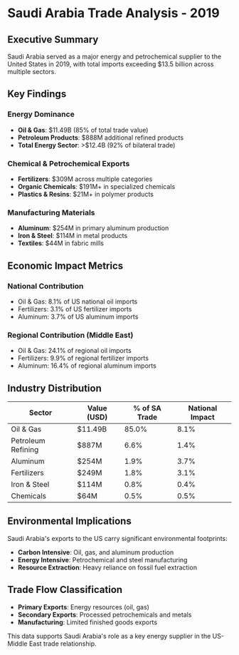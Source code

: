 # Saudi Arabia Trade Analysis - 2019

## Executive Summary

Saudi Arabia served as a major energy and petrochemical supplier to the United States in 2019, with total imports exceeding $13.5 billion across multiple sectors.

## Key Findings

### Energy Dominance
- **Oil & Gas**: $11.49B (85% of total trade value)
- **Petroleum Products**: $888M additional refined products
- **Total Energy Sector**: >$12.4B (92% of bilateral trade)

### Chemical & Petrochemical Exports
- **Fertilizers**: $309M across multiple categories
- **Organic Chemicals**: $191M+ in specialized chemicals
- **Plastics & Resins**: $21M+ in polymer products

### Manufacturing Materials
- **Aluminum**: $254M in primary aluminum production
- **Iron & Steel**: $114M in metal products
- **Textiles**: $44M in fabric mills

## Economic Impact Metrics

### National Contribution
- Oil & Gas: 8.1% of US national oil imports
- Fertilizers: 3.1% of US fertilizer imports
- Aluminum: 3.7% of US aluminum imports

### Regional Contribution (Middle East)
- Oil & Gas: 24.1% of regional oil imports
- Fertilizers: 9.9% of regional fertilizer imports
- Aluminum: 16.4% of regional aluminum imports

## Industry Distribution

| Sector | Value (USD) | % of SA Trade | National Impact |
|---------|-------------|---------------|-----------------|
| Oil & Gas | $11.49B | 85.0% | 8.1% |
| Petroleum Refining | $887M | 6.6% | 1.4% |
| Aluminum | $254M | 1.9% | 3.7% |
| Fertilizers | $249M | 1.8% | 3.1% |
| Iron & Steel | $114M | 0.8% | 0.4% |
| Chemicals | $64M | 0.5% | 0.5% |

## Environmental Implications

Saudi Arabia's exports to the US carry significant environmental footprints:

- **Carbon Intensive**: Oil, gas, and aluminum production
- **Energy Intensive**: Petrochemical and steel manufacturing
- **Resource Extraction**: Heavy reliance on fossil fuel extraction

## Trade Flow Classification

- **Primary Exports**: Energy resources (oil, gas)
- **Secondary Exports**: Processed petrochemicals and metals
- **Manufacturing**: Limited finished goods exports

This data supports Saudi Arabia's role as a key energy supplier in the US-Middle East trade relationship.